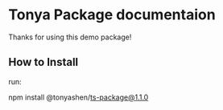 <h1> Tonya Package documentaion </h1>

<p> Thanks for using this demo package! </p>    

<h2> How to Install </h2>

run:

npm install @tonyashen/ts-package@1.1.0